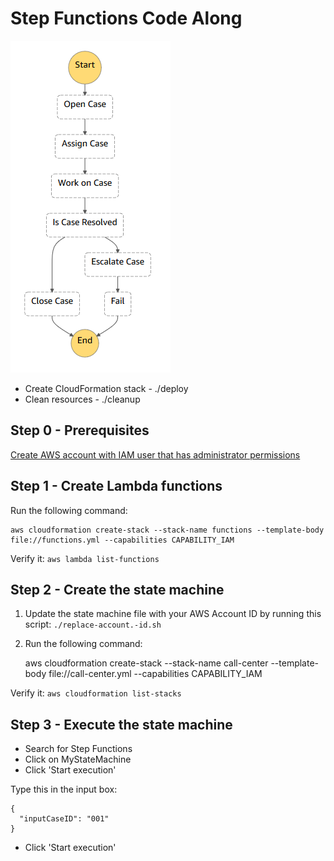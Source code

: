 # Step Functions Code Along

![diagram](state-machine.png)
* Create CloudFormation stack - ./deploy
* Clean resources - ./cleanup

## Step 0 - Prerequisites
[Create AWS account with IAM user that has administrator permissions](prerequisites.md)

## Step 1 - Create Lambda functions
Run the following command:

    aws cloudformation create-stack --stack-name functions --template-body file://functions.yml --capabilities CAPABILITY_IAM

Verify it: `aws lambda list-functions`

## Step 2 - Create the state machine
1. Update the state machine file with your AWS Account ID by running this script: `./replace-account.-id.sh`
1. Run the following command:

    aws cloudformation create-stack --stack-name call-center --template-body file://call-center.yml --capabilities CAPABILITY_IAM

Verify it: `aws cloudformation list-stacks`

## Step 3 - Execute the state machine
* Search for Step Functions
* Click on MyStateMachine
* Click 'Start execution'

Type this in the input box:

    {
      "inputCaseID": "001"
    }

* Click 'Start execution'
